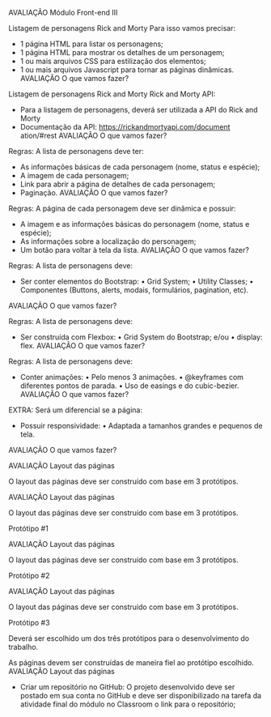 AVALIAÇÃO
Módulo Front-end III

Listagem de personagens Rick and Morty
Para isso vamos precisar:
- 1 página HTML para listar os personagens;
- 1 página HTML para mostrar os detalhes de
um personagem;
- 1 ou mais arquivos CSS para estilização dos
elementos;
- 1 ou mais arquivos Javascript para tornar as
páginas dinâmicas.
AVALIAÇÃO
O que vamos fazer?

Listagem de personagens Rick and Morty
Rick and Morty API:
- Para a listagem de personagens, deverá
ser utilizada a API do Rick and Morty
- Documentação da API:
https://rickandmortyapi.com/document
ation/#rest
AVALIAÇÃO
O que vamos fazer?

Regras:
A lista de personagens deve ter:
- As informações básicas de cada
personagem (nome, status e espécie);
- A imagem de cada personagem;
- Link para abrir a página de detalhes de
cada personagem;
- Paginação.
AVALIAÇÃO
O que vamos fazer?

Regras:
A página de cada personagem deve ser
dinâmica e possuir:
- A imagem e as informações básicas do
personagem (nome, status e espécie);
- As informações sobre a localização do
personagem;
- Um botão para voltar à tela da lista.
AVALIAÇÃO
O que vamos fazer?

Regras:
A lista de personagens deve:
- Ser conter elementos do Bootstrap:
• Grid System;
• Utility Classes;
• Componentes (Buttons, alerts,
modais, formulários, pagination, etc).

AVALIAÇÃO
O que vamos fazer?

Regras:
A lista de personagens deve:
- Ser construída com Flexbox:
• Grid System do Bootstrap; e/ou
• display: flex.
AVALIAÇÃO
O que vamos fazer?

Regras:
A lista de personagens deve:
- Conter animações:
• Pelo menos 3 animações.
• @keyframes com diferentes pontos
de parada.
• Uso de easings e do cubic-bezier.
AVALIAÇÃO
O que vamos fazer?

EXTRA:
Será um diferencial se a página:
- Possuir responsividade:
• Adaptada a tamanhos grandes e
pequenos de tela.

AVALIAÇÃO
O que vamos fazer?

AVALIAÇÃO
Layout das páginas

O layout das páginas deve ser
construído com base em 3
protótipos.

AVALIAÇÃO
Layout das páginas

O layout das páginas deve ser
construído com base em 3
protótipos.

Protótipo #1

AVALIAÇÃO
Layout das páginas

O layout das páginas deve ser
construído com base em 3
protótipos.

Protótipo #2

AVALIAÇÃO
Layout das páginas

O layout das páginas deve ser
construído com base em 3
protótipos.

Protótipo #3

Deverá ser escolhido um dos três protótipos para
o desenvolvimento do trabalho.

As páginas devem ser construídas de maneira
fiel ao protótipo escolhido.
AVALIAÇÃO
Layout das páginas

- Criar um repositório no GitHub:
O projeto desenvolvido deve ser postado em sua conta
no GitHub e deve ser disponibilizado na tarefa da
atividade final do módulo no Classroom o link para o
repositório;
